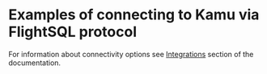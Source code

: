 # Examples of connecting to Kamu via FlightSQL protocol

For information about connectivity options see [Integrations](https://docs.kamu.dev/cli/integrations/) section of the documentation.

